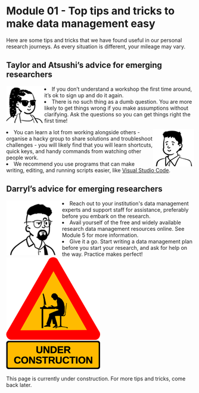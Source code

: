 # Module 01 - Top tips and tricks to make data management easy

Here are some tips and tricks that we have found useful in our personal research journeys. As every situation is different, your mileage may vary. 

## Taylor and Atsushi’s advice for emerging researchers

<p>
<img src="https://github.com/GenomicsAotearoa/data-management-resources/blob/main/docs/figures/Taylor-profile.png?raw=true" alt="Profile image of Taylor Smith" style="float:left;height:100px;">
  
  <li>If you don’t understand a workshop the first time around, it’s ok to sign up and do it again.</li> 
  
  <li>There is no such thing as a dumb question. You are more likely to get things wrong if you make assumptions without clarifying. Ask the questions so you can get things right the first time!</li>
  
</p>
 
<p>
  <img src="https://github.com/GenomicsAotearoa/data-management-resources/blob/main/docs/figures/Atsushi-profile.png?raw=true" alt="Profile image of Dr Atsushi Sato" style="float:right;height:100px;">
  
  <li>You can learn a lot from working alongside others - organise a hacky group to share solutions and troubleshoot challenges - you will likely find that you will learn shortcuts, quick keys, and handy commands from watching other people work.</li>

  <li>We recommend you use programs that can make writing, editing, and running scripts easier, like <a href="[https://www.w3schools.com/](https://code.visualstudio.com/)">Visual Studio Code</a>.</li>
  
</p>

## Darryl’s advice for emerging researchers

<p><p/>

<img src="https://github.com/GenomicsAotearoa/data-management-resources/blob/main/docs/figures/Darryl-profile.png?raw=true" style="float:left;width:150px;" alt="Profile image of eResearch manager Darryl">

<li> Reach out to your institution's data management experts and support staff for assistance, preferably before you embark on the research.</li>
<li> Avail yourself of the free and widely available research data management resources online. See Module 5 for more information.</li>
<li> Give it a go. Start writing a data management plan before you start your research, and ask for help on the way. Practice makes perfect!</li>
<img src="https://github.com/GenomicsAotearoa/data-management-resources/blob/main/docs/figures/under-construction_geek_man_01.png?raw=true" alt="Under Construction sign" style="height:300px;">

This page is currently under construction. For more tips and tricks, come back later.
